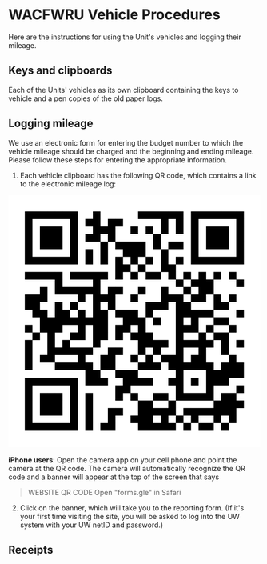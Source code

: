 # WACFWRU Vehicle Procedures

Here are the instructions for using the Unit's vehicles and logging their mileage.

## Keys and clipboards

Each of the Units' vehicles as its own clipboard containing the keys to vehicle and a pen copies of the old paper logs.

## Logging mileage

We use an electronic form for entering the budget number to which the vehicle mileage should be charged and the beginning and ending mileage. Please follow these steps for entering the appropriate information.

1. Each vehicle clipboard has the following QR code, which contains a link to the electronic mileage log:

![](pics/WACFWRU_vehicle_log.png)

**iPhone users**: Open the camera app on your cell phone and point the camera at the QR code. The camera will automatically recognize the QR code and a banner will appear at the top of the screen that says

> WEBSITE QR CODE
> Open "forms.gle" in Safari

2. Click on the banner, which will take you to the reporting form. (If it's your first time visiting the site, you will be asked to log into the UW system with your UW netID and password.)

## Receipts
